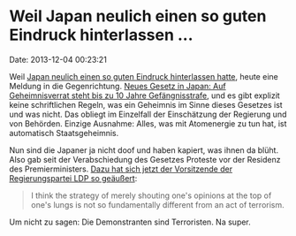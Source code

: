 Weil Japan neulich einen so guten Eindruck hinterlassen \...
============================================================

Date: 2013-12-04 00:23:21

Weil [Japan neulich einen so guten Eindruck hinterlassen
hatte](http://blog.fefe.de/?ts=ac902d2d), heute eine Meldung in die
Gegenrichtung. [Neues Gesetz in Japan: Auf Geheimnisverrat steht bis zu
10 Jahre
Gefängnisstrafe](http://www.japantimes.co.jp/news/2013/11/30/national/japan-the-new-uzbekistan-of-press-freedom-in-asia/),
und es gibt explizit keine schriftlichen Regeln, was ein Geheimnis im
Sinne dieses Gesetzes ist und was nicht. Das obliegt im Einzelfall der
Einschätzung der Regierung und von Behörden. Einzige Ausnahme: Alles,
was mit Atomenergie zu tun hat, ist automatisch Staatsgeheimnis.

Nun sind die Japaner ja nicht doof und haben kapiert, was ihnen da
blüht. Also gab seit der Verabschiedung des Gesetzes Proteste vor der
Residenz des Premierministers. [Dazu hat sich jetzt der Vorsitzende der
Regierungspartei LDP so
geäußert](http://www.japantimes.co.jp/news/2013/12/01/national/secrecy-law-protests-act-of-terrorism-ldp-secretary-general/):

> I think the strategy of merely shouting one's opinions at the top of
> one's lungs is not so fundamentally different from an act of
> terrorism.

Um nicht zu sagen: Die Demonstranten sind Terroristen. Na super.
